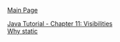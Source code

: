 

[Main Page](https://www.igg.uni-bonn.de/geoinfo/en/teaching/java-tutorial)

[Java Tutorial - Chapter 11: Visibilities](https://www.youtube.com/watch?v=vWnUjnCso4A)        
[Why static](https://www.javatpoint.com/why-we-use-static-class-in-java#:~:text=In%20Java%2C%20the%20static%20keyword,class%20through%20the%20object%20reference.)